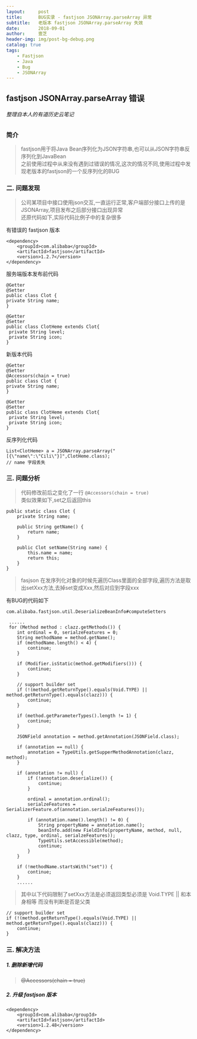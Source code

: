 ```yaml
---
layout:     post
title:      BUG实录 - fastjson JSONArray.parseArray 异常
subtitle:   老版本 fastjson JSONArray.parseArray 失效
date:       2018-09-01
author:     壹芝
header-img: img/post-bg-debug.png
catalog: true
tags:
    - Fastjson
    - Java
    - Bug
    - JSONArray
---
```


## fastjson JSONArray.parseArray 错误

###### 整理自本人的有道历史云笔记

### 简介
> fastjson用于将Java Bean序列化为JSON字符串,也可以从JSON字符串反序列化到JavaBean  
之前使用过程中从来没有遇到过错误的情况,这次的情况不同,使用过程中发现老版本的fastjson的一个反序列化的BUG

### 二. 问题发现
> 公司某项目中接口使用json交互,一直运行正常,客户端部分接口上传的是JSONArray,项目发布之后部分接口出现异常  
还原代码如下,实际代码比例子中的复杂很多

有错误的 fastjson 版本
```
<dependency>
    <groupId>com.alibaba</groupId>
    <artifactId>fastjson</artifactId>
    <version>1.2.7</version>
</dependency>

```

服务端版本发布前代码
```
@Getter
@Setter
public class Clot {
private String name;
}

@Getter
@Setter
public class ClotHeme extends Clot{
 private String level;
 private String icon;
}
 ```

新版本代码
```
@Getter
@Setter
@Accessors(chain = true)
public class Clot {
private String name;
}

@Getter
@Setter
public class ClotHeme extends Clot{
 private String level;
 private String icon;
}
```

反序列化代码
``` 
List<ClotHeme> a = JSONArray.parseArray("[{\"name\":\"Cili\"}]",ClotHeme.class);
// name 字段丢失
```

### 三. 问题分析

> 代码修改前后之变化了一行 ``` @Accessors(chain = true) ```  
类似效果如下,set之后返回this

```
public static class Clot {
    private String name;

    public String getName() {
        return name;
    }

    public Clot setName(String name) {
        this.name = name;
        return this;
    }
}
```

> fasjson 在发序列化对象的时候先遍历Class里面的全部字段,遍历方法是取出setXxx方法,去掉set变成Xxx,然后对应到字段xxx

有BUG的代码如下
```
com.alibaba.fastjson.util.DeserializeBeanInfo#computeSetters

 ......
 for (Method method : clazz.getMethods()) {
    int ordinal = 0, serialzeFeatures = 0;
    String methodName = method.getName();
    if (methodName.length() < 4) {
        continue;
    }

    if (Modifier.isStatic(method.getModifiers())) {
        continue;
    }

    // support builder set
    if (!(method.getReturnType().equals(Void.TYPE) || method.getReturnType().equals(clazz))) {
        continue;
    }

    if (method.getParameterTypes().length != 1) {
        continue;
    }

    JSONField annotation = method.getAnnotation(JSONField.class);

    if (annotation == null) {
        annotation = TypeUtils.getSupperMethodAnnotation(clazz, method);
    }

    if (annotation != null) {
        if (!annotation.deserialize()) {
            continue;
        }

        ordinal = annotation.ordinal();
        serialzeFeatures = SerializerFeature.of(annotation.serialzeFeatures());

        if (annotation.name().length() != 0) {
            String propertyName = annotation.name();
            beanInfo.add(new FieldInfo(propertyName, method, null, clazz, type, ordinal, serialzeFeatures));
            TypeUtils.setAccessible(method);
            continue;
        }
    }

    if (!methodName.startsWith("set")) {
        continue;
    }
    ......
```

> 其中以下代码限制了setXxx方法是必须返回类型必须是 Void.TYPE || 和本身相等 而没有判断是否是父类
```
// support builder set
if (!(method.getReturnType().equals(Void.TYPE) || method.getReturnType().equals(clazz))) {
    continue;
}
```

### 三. 解决方法

##### 1. 删除新增代码 
> ~~@Accessors(chain = true)~~

##### 2. 升级 fastjson 版本
```
<dependency>
    <groupId>com.alibaba</groupId>
    <artifactId>fastjson</artifactId>
    <version>1.2.48</version>
</dependency>
```


